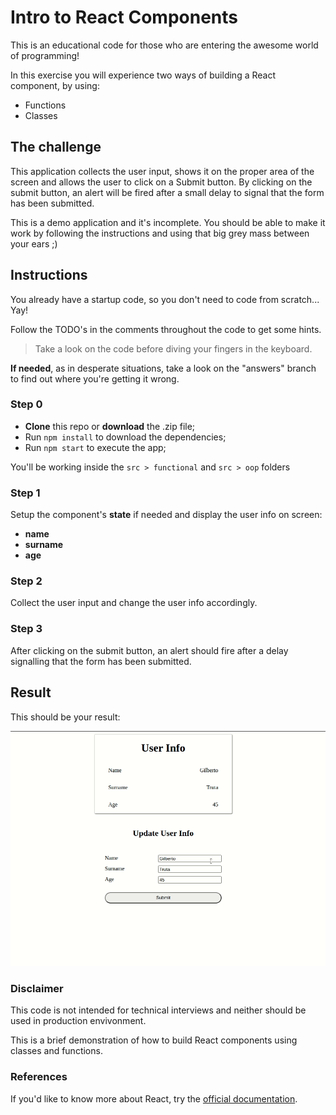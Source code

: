 # Intro to React Components

This is an educational code for those who are entering the awesome world of programming!

In this exercise you will experience two ways of building a React component, by using:

- Functions
- Classes

## The challenge

This application collects the user input, shows it on the proper area of the screen and allows the user to click on a Submit button. By clicking on the submit button, an alert will be fired after a small delay to signal that the form has been submitted.

This is a demo application and it's incomplete. You should be able to make it work by following the instructions and using that big grey mass between your ears ;)

## Instructions

You already have a startup code, so you don't need to code from scratch... Yay!

Follow the TODO's in the comments throughout the code to get some hints.

> Take a look on the code before diving your fingers in the keyboard.

**If needed**, as in desperate situations, take a look on the "answers" branch to find out where you're getting it wrong.

### Step 0

- **Clone** this repo or **download** the .zip file;
- Run `npm install` to download the dependencies;
- Run `npm start` to execute the app;

You'll be working inside the `src > functional` and `src > oop` folders

### Step 1

Setup the component's **state** if needed and display the user info on screen:

- **name**
- **surname**
- **age**

### Step 2

Collect the user input and change the user info accordingly.

### Step 3

After clicking on the submit button, an alert should fire after a delay signalling that the form has been submitted.

## Result

This should be your result:

![](assets/intro-to-react.gif)

### Disclaimer

This code is not intended for technical interviews and neither should be used in production envivonment.

This is a brief demonstration of how to build React components using classes and functions.

### References

If you'd like to know more about React, try the [official documentation](https://reactjs.org/docs/getting-started.html).
